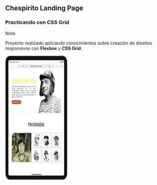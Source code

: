 ## Chespirito Landing Page

### Practicando con CSS Grid

> [!NOTE]
> Proyecto realizado aplicando conocimientos sobre creación de diseños responsivos con **Flexbox** y **CSS Grid**.  

<p>
    <img src="./images/iPad-PRO-11-127.0.0.1.png" alt="Chavo del 8" width="200" height="400">
</p>
